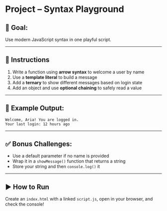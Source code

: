 # Project – Syntax Playground

## 🧠 Goal:
Use modern JavaScript syntax in one playful script.

---

## 🔧 Instructions

1. Write a function using **arrow syntax** to welcome a user by name
2. Use a **template literal** to build a message
3. Add a **ternary** to show different messages based on login state
4. Add an object and use **optional chaining** to safely read a value

---

## 🧪 Example Output:
```
Welcome, Aria! You are logged in.
Your last login: 12 hours ago
```

---

## ✅ Bonus Challenges:
- Use a default parameter if no name is provided
- Wrap it in a `showMessage()` function that returns a string
- Store your string and then `console.log()` it

---

## ▶️ How to Run

Create an `index.html` with a linked `script.js`, open in your browser, and check the console!

